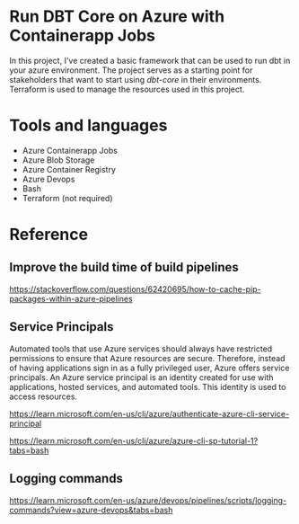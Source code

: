 # Run DBT Core on Azure with Containerapp Jobs
In this project, I've created a basic framework that can be used to run dbt in your azure environment. The project serves as a starting point for stakeholders that want to start using *dbt-core* in their environments. Terraform is used to manage the resources used in this project.

# Tools and languages
- Azure Containerapp Jobs
- Azure Blob Storage
- Azure Container Registry
- Azure Devops
- Bash
- Terraform (not required)

# Reference
## Improve the build time of build pipelines
https://stackoverflow.com/questions/62420695/how-to-cache-pip-packages-within-azure-pipelines

## Service Principals
Automated tools that use Azure services should always have restricted permissions to ensure that Azure resources are secure. Therefore, instead of having applications sign in as a fully privileged user, Azure offers service principals. An Azure service principal is an identity created for use with applications, hosted services, and automated tools. This identity is used to access resources.

https://learn.microsoft.com/en-us/cli/azure/authenticate-azure-cli-service-principal

https://learn.microsoft.com/en-us/cli/azure/azure-cli-sp-tutorial-1?tabs=bash

## Logging commands
https://learn.microsoft.com/en-us/azure/devops/pipelines/scripts/logging-commands?view=azure-devops&tabs=bash
